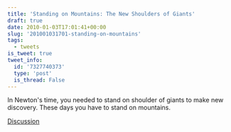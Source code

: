 ```yaml
---
title: 'Standing on Mountains: The New Shoulders of Giants'
draft: true
date: 2010-01-03T17:01:41+00:00
slug: '201001031701-standing-on-mountains'
tags:
  - tweets
is_tweet: true
tweet_info:
  id: '7327740373'
  type: 'post'
  is_thread: False
---
```




In Newton's time, you needed to stand on shoulder of giants to make new discovery. These days you have to stand on mountains.

[Discussion](https://x.com/sytelus/status/7327740373)
